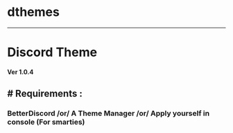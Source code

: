 # dthemes
 ___________________________________
 <h2></h2> <h1>Discord Theme</h1> <h4>Ver 1.0.4</h4>

<h2> # Requirements : </h2>
 <h3>BetterDiscord /or/ A Theme Manager /or/ Apply yourself in console (For smarties) </h3>
